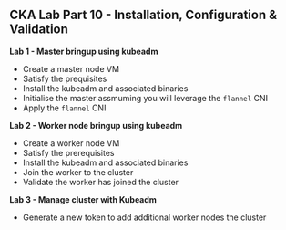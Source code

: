 ## CKA Lab Part 10 - Installation, Configuration & Validation

**Lab 1 - Master bringup using kubeadm**

* Create a master node VM
* Satisfy the prequisites
* Install the kubeadm and associated binaries
* Initialise the master assmuming you will leverage the `flannel` CNI
* Apply the `flannel` CNI

**Lab 2 - Worker node bringup using kubeadm**

* Create a worker node VM
* Satisfy the prerequisites
* Install the kubeadm and associated binaries
* Join the worker to the cluster
* Validate the worker has joined the cluster

**Lab 3 - Manage cluster with Kubeadm**

* Generate a new token to add additional worker nodes the cluster
